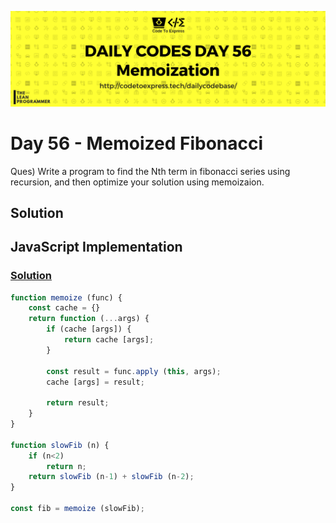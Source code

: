 ![cover](./cover.png)

# Day 56 - Memoized Fibonacci

Ques) Write a program to find the Nth term in fibonacci series using recursion, and then optimize your solution using memoizaion.

## Solution

## JavaScript Implementation

### [Solution](./JavaScript/memoizedFibonacci.js)

```js
function memoize (func) {
    const cache = {}
    return function (...args) {
        if (cache [args]) {
            return cache [args];
        }

        const result = func.apply (this, args);
        cache [args] = result;

        return result;
    }
}

function slowFib (n) {
    if (n<2)
        return n;
    return slowFib (n-1) + slowFib (n-2);
}

const fib = memoize (slowFib);
```